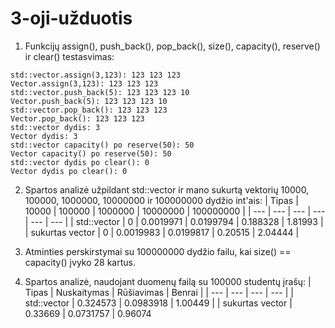 # 3-oji-užduotis

1. Funkcijų assign(), push_back(), pop_back(), size(), capacity(), reserve() ir clear() testasvimas:
```
std::vector.assign(3,123): 123 123 123 
Vector.assign(3,123): 123 123 123
std::vector.push_back(5): 123 123 123 10 
Vector.push_back(5): 123 123 123 10
std::vector.pop_back(): 123 123 123
Vector.pop_back(): 123 123 123
std::vector dydis: 3
Vector dydis: 3
std::vector capacity() po reserve(50): 50
Vector capacity() po reserve(50): 50
std::vector dydis po clear(): 0
Vector dydis po clear(): 0
```

2. Spartos analizė užpildant std::vector ir mano sukurtą vektorių 10000, 100000, 1000000, 10000000 ir 100000000 dydžio int'ais:
| Tipas | 10000 | 100000 | 1000000 | 10000000 | 100000000 |
| --- | --- | --- | --- | --- | --- |
| std::vector | 0 | 0.0019971 | 0.0199794 | 0.188328 | 1.81993 |
| sukurtas vector | 0 | 0.0019983 | 0.0199817 | 0.20515 | 2.04444 |

3. Atminties perskirstymai su 100000000 dydžio failu, kai size() == capacity() įvyko 28 kartus.

4. Spartos analizė, naudojant duomenų failą su 100000 studentų įrašų:
| Tipas | Nuskaitymas | Rūšiavimas | Benrai |
| --- | --- | --- | --- |
| std::vector | 0.324573 | 0.0983918 | 1.00449 |
| sukurtas vector | 0.33669 | 0.0731757 | 0.96074 
